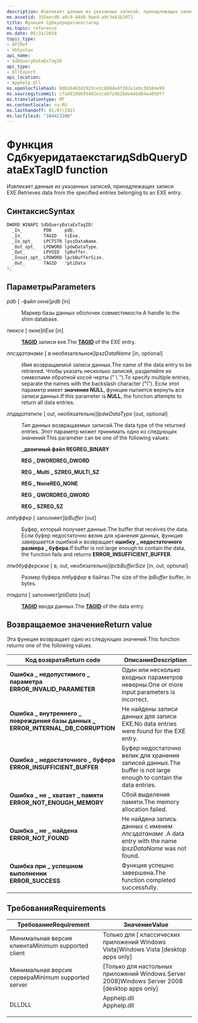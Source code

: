 ```yaml
---
description: Извлекает данные из указанных записей, принадлежащих записи EXE.
ms.assetid: 355eecd6-a0c9-4448-9aed-a9c3eb3b2071
title: Функция Сдбкуеридатаекстагид
ms.topic: reference
ms.date: 05/31/2018
topic_type:
- APIRef
- kbSyntax
api_name:
- SdbQueryDataExTagID
api_type:
- DllExport
api_location:
- Apphelp.dll
ms.openlocfilehash: 8db16463d2923ce3c888de4f202e1ebc36584e99
ms.sourcegitcommit: c7add10d695482e1ceb72d62b8a4ebd84ea050f7
ms.translationtype: MT
ms.contentlocale: ru-RU
ms.lasthandoff: 01/07/2021
ms.locfileid: "104423206"
---
```

# <a name="sdbquerydataextagid-function"></a><span data-ttu-id="ae619-103">Функция Сдбкуеридатаекстагид</span><span class="sxs-lookup"><span data-stu-id="ae619-103">SdbQueryDataExTagID function</span></span>

<span data-ttu-id="ae619-104">Извлекает данные из указанных записей, принадлежащих записи EXE.</span><span class="sxs-lookup"><span data-stu-id="ae619-104">Retrieves data from the specified entries belonging to an EXE entry.</span></span>

## <a name="syntax"></a><span data-ttu-id="ae619-105">Синтаксис</span><span class="sxs-lookup"><span data-stu-id="ae619-105">Syntax</span></span>


```C++
DWORD WINAPI SdbQueryDataExTagID(
  _In_        PDB     pdb,
  _In_        TAGID   tiExe,
  _In_opt_    LPCTSTR lpszDataName,
  _Out_opt_   LPDWORD lpdwDataType,
  _Out_       LPVOID  lpBuffer,
  _Inout_opt_ LPDWORD lpcbBufferSize,
  _Out_       TAGID   *ptiData
);
```



## <a name="parameters"></a><span data-ttu-id="ae619-106">Параметры</span><span class="sxs-lookup"><span data-stu-id="ae619-106">Parameters</span></span>

<dl> <dt>

<span data-ttu-id="ae619-107">*pdb* \[ -файл окне\]</span><span class="sxs-lookup"><span data-stu-id="ae619-107">*pdb* \[in\]</span></span>
</dt> <dd>

<span data-ttu-id="ae619-108">Маркер базы данных оболочек совместимости.</span><span class="sxs-lookup"><span data-stu-id="ae619-108">A handle to the shim database.</span></span>

</dd> <dt>

<span data-ttu-id="ae619-109">*тиексе* \[ окне\]</span><span class="sxs-lookup"><span data-stu-id="ae619-109">*tiExe* \[in\]</span></span>
</dt> <dd>

<span data-ttu-id="ae619-110">[**TAGID**](tagid.md) записи exe.</span><span class="sxs-lookup"><span data-stu-id="ae619-110">The [**TAGID**](tagid.md) of the EXE entry.</span></span>

</dd> <dt>

<span data-ttu-id="ae619-111">*лпсздатанаме* \[ в необязательное\]</span><span class="sxs-lookup"><span data-stu-id="ae619-111">*lpszDataName* \[in, optional\]</span></span>
</dt> <dd>

<span data-ttu-id="ae619-112">Имя возвращаемой записи данных.</span><span class="sxs-lookup"><span data-stu-id="ae619-112">The name of the data entry to be retrieved.</span></span> <span data-ttu-id="ae619-113">Чтобы указать несколько записей, разделяйте их символами обратной косой черты (" \\ ").</span><span class="sxs-lookup"><span data-stu-id="ae619-113">To specify multiple entries, separate the names with the backslash character ("\\").</span></span> <span data-ttu-id="ae619-114">Если этот параметр имеет **значение NULL**, функция пытается вернуть все записи данных.</span><span class="sxs-lookup"><span data-stu-id="ae619-114">If this parameter is **NULL**, the function attempts to return all data entries.</span></span>

</dd> <dt>

<span data-ttu-id="ae619-115">*лпдвдататипе* \[ out, необязательно\]</span><span class="sxs-lookup"><span data-stu-id="ae619-115">*lpdwDataType* \[out, optional\]</span></span>
</dt> <dd>

<span data-ttu-id="ae619-116">Тип данных возвращаемых записей.</span><span class="sxs-lookup"><span data-stu-id="ae619-116">The data type of the returned entries.</span></span> <span data-ttu-id="ae619-117">Этот параметр может принимать одно из следующих значений:</span><span class="sxs-lookup"><span data-stu-id="ae619-117">This parameter can be one of the following values:</span></span>

<dl><span id="REG_BINARY"></span><span id="reg_binary"></span><dt>

<span data-ttu-id="ae619-118">**\_двоичный файл REG**</span><span class="sxs-lookup"><span data-stu-id="ae619-118">**REG\_BINARY**</span></span>
</dt><span id="REG_DWORD"></span><span id="reg_dword"></span><dt>

<span data-ttu-id="ae619-119">**REG \_ DWORD**</span><span class="sxs-lookup"><span data-stu-id="ae619-119">**REG\_DWORD**</span></span>
</dt><span id="REG_MULTI_SZ"></span><span id="reg_multi_sz"></span><dt>

<span data-ttu-id="ae619-120">**REG \_ Multi \_ SZ**</span><span class="sxs-lookup"><span data-stu-id="ae619-120">**REG\_MULTI\_SZ**</span></span>
</dt><span id="REG_NONE"></span><span id="reg_none"></span><dt>

<span data-ttu-id="ae619-121">**REG \_ None**</span><span class="sxs-lookup"><span data-stu-id="ae619-121">**REG\_NONE**</span></span>
</dt><span id="REG_QWORD"></span><span id="reg_qword"></span><dt>

<span data-ttu-id="ae619-122">**REG \_ QWORD**</span><span class="sxs-lookup"><span data-stu-id="ae619-122">**REG\_QWORD**</span></span>
</dt><span id="REG_SZ"></span><span id="reg_sz"></span><dt>

<span data-ttu-id="ae619-123">**REG \_ SZ**</span><span class="sxs-lookup"><span data-stu-id="ae619-123">**REG\_SZ**</span></span>
</dt> </dl> </dd> <dt>

<span data-ttu-id="ae619-124">*лпбуффер* \[ заполняет\]</span><span class="sxs-lookup"><span data-stu-id="ae619-124">*lpBuffer* \[out\]</span></span>
</dt> <dd>

<span data-ttu-id="ae619-125">Буфер, который получает данные.</span><span class="sxs-lookup"><span data-stu-id="ae619-125">The buffer that receives the data.</span></span> <span data-ttu-id="ae619-126">Если буфер недостаточно велик для хранения данных, функция завершается ошибкой и возвращает **ошибку \_ недостаточного размера \_ буфера**.</span><span class="sxs-lookup"><span data-stu-id="ae619-126">If buffer is not large enough to contain the data, the function fails and returns **ERROR\_INSUFFICIENT\_BUFFER**.</span></span>

</dd> <dt>

<span data-ttu-id="ae619-127">*лпкббуфферсизе* \[ в, out, необязательно\]</span><span class="sxs-lookup"><span data-stu-id="ae619-127">*lpcbBufferSize* \[in, out, optional\]</span></span>
</dt> <dd>

<span data-ttu-id="ae619-128">Размер буфера *лпбуффер* в байтах.</span><span class="sxs-lookup"><span data-stu-id="ae619-128">The size of the *lpBuffer* buffer, in bytes.</span></span>

</dd> <dt>

<span data-ttu-id="ae619-129">*птидата* \[ заполняет\]</span><span class="sxs-lookup"><span data-stu-id="ae619-129">*ptiData* \[out\]</span></span>
</dt> <dd>

<span data-ttu-id="ae619-130">[**TAGID**](tagid.md) ввода данных.</span><span class="sxs-lookup"><span data-stu-id="ae619-130">The [**TAGID**](tagid.md) of the data entry.</span></span>

</dd> </dl>

## <a name="return-value"></a><span data-ttu-id="ae619-131">Возвращаемое значение</span><span class="sxs-lookup"><span data-stu-id="ae619-131">Return value</span></span>

<span data-ttu-id="ae619-132">Эта функция возвращает одно из следующих значений.</span><span class="sxs-lookup"><span data-stu-id="ae619-132">This function returns one of the following values.</span></span>



| <span data-ttu-id="ae619-133">Код возврата</span><span class="sxs-lookup"><span data-stu-id="ae619-133">Return code</span></span>                                                                                                    | <span data-ttu-id="ae619-134">Описание</span><span class="sxs-lookup"><span data-stu-id="ae619-134">Description</span></span>                                                            |
|----------------------------------------------------------------------------------------------------------------|------------------------------------------------------------------------|
| <dl> <span data-ttu-id="ae619-135"><dt>**Ошибка \_ недопустимого \_ параметра**</dt></span><span class="sxs-lookup"><span data-stu-id="ae619-135"><dt>**ERROR\_INVALID\_PARAMETER**</dt></span></span> </dl>       | <span data-ttu-id="ae619-136">Один или несколько входных параметров неверны.</span><span class="sxs-lookup"><span data-stu-id="ae619-136">One or more input parameters is incorrect.</span></span><br/>                  |
| <dl> <span data-ttu-id="ae619-137"><dt>**Ошибка \_ внутреннего \_ повреждения базы данных \_**</dt></span><span class="sxs-lookup"><span data-stu-id="ae619-137"><dt>**ERROR\_INTERNAL\_DB\_CORRUPTION**</dt></span></span> </dl> | <span data-ttu-id="ae619-138">Не найдены записи данных для записи EXE.</span><span class="sxs-lookup"><span data-stu-id="ae619-138">No data entries were found for the EXE entry.</span></span><br/>               |
| <dl> <span data-ttu-id="ae619-139"><dt>**Ошибка \_ недостаточного \_ буфера**</dt></span><span class="sxs-lookup"><span data-stu-id="ae619-139"><dt>**ERROR\_INSUFFICIENT\_BUFFER**</dt></span></span> </dl>     | <span data-ttu-id="ae619-140">Буфер недостаточно велик для хранения записей данных.</span><span class="sxs-lookup"><span data-stu-id="ae619-140">The buffer is not large enough to contain the data entries.</span></span><br/> |
| <dl> <span data-ttu-id="ae619-141"><dt>**Ошибка \_ не \_ хватает \_ памяти**</dt></span><span class="sxs-lookup"><span data-stu-id="ae619-141"><dt>**ERROR\_NOT\_ENOUGH\_MEMORY**</dt></span></span> </dl>      | <span data-ttu-id="ae619-142">Сбой выделения памяти.</span><span class="sxs-lookup"><span data-stu-id="ae619-142">The memory allocation failed.</span></span><br/>                               |
| <dl> <span data-ttu-id="ae619-143"><dt>**Ошибка \_ не \_ найдена**</dt></span><span class="sxs-lookup"><span data-stu-id="ae619-143"><dt>**ERROR\_NOT\_FOUND**</dt></span></span> </dl>               | <span data-ttu-id="ae619-144">Не найдена запись данных с именем *лпсздатанаме* .</span><span class="sxs-lookup"><span data-stu-id="ae619-144">A data entry with the name *lpszDataName* was not found.</span></span><br/>    |
| <dl> <span data-ttu-id="ae619-145"><dt>**Ошибка при \_ успешном выполнении**</dt></span><span class="sxs-lookup"><span data-stu-id="ae619-145"><dt>**ERROR\_SUCCESS**</dt></span></span> </dl>                  | <span data-ttu-id="ae619-146">Функция успешно завершена.</span><span class="sxs-lookup"><span data-stu-id="ae619-146">The function completed successfully.</span></span><br/>                        |



 

## <a name="requirements"></a><span data-ttu-id="ae619-147">Требования</span><span class="sxs-lookup"><span data-stu-id="ae619-147">Requirements</span></span>



| <span data-ttu-id="ae619-148">Требование</span><span class="sxs-lookup"><span data-stu-id="ae619-148">Requirement</span></span> | <span data-ttu-id="ae619-149">Значение</span><span class="sxs-lookup"><span data-stu-id="ae619-149">Value</span></span> |
|-------------------------------------|----------------------------------------------------------------------------------------|
| <span data-ttu-id="ae619-150">Минимальная версия клиента</span><span class="sxs-lookup"><span data-stu-id="ae619-150">Minimum supported client</span></span><br/> | <span data-ttu-id="ae619-151">Только для \[ классических приложений Windows Vista\]</span><span class="sxs-lookup"><span data-stu-id="ae619-151">Windows Vista \[desktop apps only\]</span></span><br/>                                         |
| <span data-ttu-id="ae619-152">Минимальная версия сервера</span><span class="sxs-lookup"><span data-stu-id="ae619-152">Minimum supported server</span></span><br/> | <span data-ttu-id="ae619-153">\[Только для настольных приложений Windows Server 2008\]</span><span class="sxs-lookup"><span data-stu-id="ae619-153">Windows Server 2008 \[desktop apps only\]</span></span><br/>                                   |
| <span data-ttu-id="ae619-154">DLL</span><span class="sxs-lookup"><span data-stu-id="ae619-154">DLL</span></span><br/>                      | <dl> <span data-ttu-id="ae619-155"><dt>Apphelp.dll</dt></span><span class="sxs-lookup"><span data-stu-id="ae619-155"><dt>Apphelp.dll</dt></span></span> </dl> |



 

 




